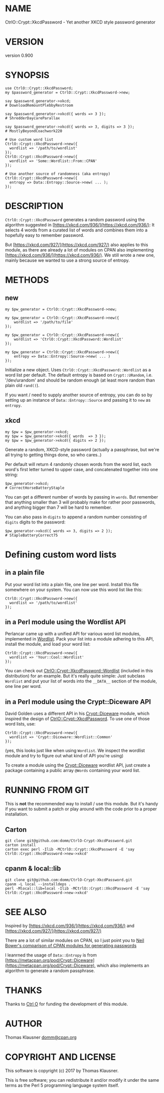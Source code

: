 # NAME

CtrlO::Crypt::XkcdPassword - Yet another XKCD style password generator

# VERSION

version 0.900

# SYNOPSIS

    use CtrlO::Crypt::XkcdPassword;
    my $password_generator = CtrlO::Crypt::XkcdPassword->new;

    say $password_generator->xkcd;
    # DownloadRemountPlebbyRestroom

    say $password_generator->xkcd({ words => 3 });
    # ShredderDaycareParallax

    say $password_generator->xkcd({ words => 3, digits => 3 });
    # MostlyBeyondCoachwork220

    # Use custom word list
    CtrlO::Crypt::XkcdPassword->new({
      wordlist => '/path/to/wordlist'
    });
    CtrlO::Crypt::XkcdPassword->new({
      wordlist => 'Some::Wordlist::From::CPAN'
    });

    # Use another source of randomness (aka entropy)
    CtrlO::Crypt::XkcdPassword->new({
      entropy => Data::Entropy::Source->new( ... );
    });

# DESCRIPTION

`CtrlO::Crypt::XkcdPassword` generates a random password using the
algorithm suggested in [https://xkcd.com/936/](https://xkcd.com/936/): It selects 4 words
from a curated list of words and combines them into a hopefully easy
to remember password.

But [https://xkcd.com/927/](https://xkcd.com/927/) also applies to this module, as there are
already a lot of modules on CPAN also implementing
[https://xkcd.com/936/](https://xkcd.com/936/). We still wrote a new one, mainly because we
wanted to use a strong source of entropy.

# METHODS

## new

    my $pw_generator = CtrlO::Crypt::XkcdPassword->new;

    my $pw_generator = CtrlO::Crypt::XkcdPassword->new({
        wordlist => '/path/to/file'
    });

    my $pw_generator = CtrlO::Crypt::XkcdPassword->new({
        wordlist => 'CtrlO::Crypt::XkcdPassword::Wordlist'
    });

    my $pw_generator = CtrlO::Crypt::XkcdPassword->new({
        entropy => Data::Entropy::Source->new( ... )
    });

Initialize a new object. Uses `CtrlO::Crypt::XkcdPassword::Wordlist`
as a word list per default. The default entropy is based on
`Crypt::URandom`, i.e. '/dev/urandom' and should be random enough (at
least more random than plain old `rand()`).

If you want / need to supply another source of entropy, you can do so
by setting up an instance of `Data::Entropy::Source` and passing it
to `new` as `entropy`.

## xkcd

    my $pw = $pw_generator->xkcd;
    my $pw = $pw_generator->xkcd({ words  => 3 });
    my $pw = $pw_generator->xkcd({ digits => 2 });

Generate a random, XKCD-style password (actually a passphrase, but
we're all trying to getting things done, so who cares..)

Per default will return 4 randomly chosen words from the word list,
each word's first letter turned to upper case, and concatenated
together into one string:

    $pw_generator->xkcd;
    # CorrectHorseBatteryStaple

You can get a different number of words by passing in `words`. But
remember that anything smaller than 3 will probably make for rather
poor passwords, and anything bigger than 7 will be hard to remember.

You can also pass in `digits` to append a random number consisting of
`digits` digits to the password:

    $pw_generator->xkcd({ words => 3, digits => 2 });
    # StapleBatteryCorrect75

# Defining custom word lists

## in a plain file

Put your word list into a plain file, one line per word. Install this
file somewhere on your system. You can now use this word list like
this:

    CtrlO::Crypt::XkcdPassword->new({
      wordlist => '/path/to/wordlist'
    });

## in a Perl module using the Wordlist API

Perlancar came up with a unified API for various word list modules,
implemented in [Wordlist](https://metacpan.org/pod/WordList). Pack
your list into a module adhering to this API, install the module, and
load your word list:

    CtrlO::Crypt::XkcdPassword->new({
      wordlist => 'Your::Cool::Wordlist'
    });

You can check out [CtrlO::Crypt::XkcdPassword::Wordlist](https://metacpan.org/pod/CtrlO::Crypt::XkcdPassword::Wordlist) (included in
this distribution) for an example. But it's really quite simple: Just
subclass `Wordlist` and put your list of words into the `__DATA__`
section of the module, one line per word.

## in a Perl module using the Crypt::Diceware API

David Golden uses a different API in his [Crypt::Diceware](https://metacpan.org/pod/Crypt::Diceware) module,
which inspired the design of [CtrlO::Crypt::XkcdPassword](https://metacpan.org/pod/CtrlO::Crypt::XkcdPassword). To use one
of those word lists, use:

    CtrlO::Crypt::XkcdPassword->new({
      wordlist => 'Crypt::Diceware::Wordlist::Common'
    });

(yes, this looks just like when using `Wordlist`. We inspect the
wordlist module and try to figure out what kind of API you're using)

To create a module using the [Crypt::Diceware](https://metacpan.org/pod/Crypt::Diceware) wordlist API, just
create a package containing a public array `@Words` containing your
word list.

# RUNNING FROM GIT

This is **not** the recommended way to install / use this module. But
it's handy if you want to submit a patch or play around with the code
prior to a proper installation.

## Carton

    git clone git@github.com:domm/CtrlO-Crypt-XkcdPassword.git
    carton install
    carton exec perl -Ilib -MCtrlO::Crypt::XkcdPassword -E 'say CtrlO::Crypt::XkcdPassword->new->xkcd'

## cpanm & local::lib

    git clone git@github.com:domm/CtrlO-Crypt-XkcdPassword.git
    cpanm -L local --installdeps .
    perl -Mlocal::lib=local -Ilib -MCtrlO::Crypt::XkcdPassword -E 'say CtrlO::Crypt::XkcdPassword->new->xkcd'

# SEE ALSO

Inspired by [https://xkcd.com/936/](https://xkcd.com/936/) and [https://xkcd.com/927/](https://xkcd.com/927/)

There are a lot of similar modules on CPAN, so I just point you to
[Neil Bower's comparison of CPAN modules for generating passwords](http://neilb.org/reviews/passwords.html)

I leanrned the usage of `Data::Entropy` is from
[https://metacpan.org/pod/Crypt::Diceware](https://metacpan.org/pod/Crypt::Diceware), which also implements an
algorithm to generate a random passphrase.

# THANKS

Thanks to [Ctrl O](http://www.ctrlo.com/) for funding the development of this module.

# AUTHOR

Thomas Klausner <domm@cpan.org>

# COPYRIGHT AND LICENSE

This software is copyright (c) 2017 by Thomas Klausner.

This is free software; you can redistribute it and/or modify it under
the same terms as the Perl 5 programming language system itself.
